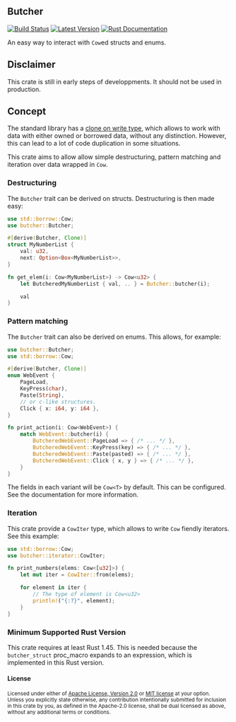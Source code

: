 ## Butcher

[![Build Status][actions-badge]][actions-url]
[![Latest Version][version-badge]][version-url]
[![Rust Documentation][docs-badge]][docs-url]

[actions-badge]: https://github.com/scileo/butcher/workflows/Continuous%20integration/badge.svg
[actions-url]: https://github.com/scileo/butcher/actions?query=workflow%3A%22Continuous+integration%22
[version-badge]: https://img.shields.io/crates/v/butcher.svg
[version-url]: https://crates.io/crates/butcher
[docs-badge]: https://img.shields.io/badge/docs-latest-blue.svg
[docs-url]: https://docs.rs/butcher

An easy way to interact with `Cow`ed structs and enums.

## Disclaimer

This crate is still in early steps of developpments. It should not be used in
production.

## Concept

The standard library has a [clone on write type][cow], which allows to work
with data with either owned or borrowed data, without any distinction. However,
this can lead to a lot of code duplication in some situations.

[cow]: https://doc.rust-lang.org/std/borrow/enum.Cow.html

This crate aims to allow allow simple destructuring, pattern matching and
iteration over data wrapped in `Cow`.

### Destructuring

The `Butcher` trait can be derived on structs. Destructuring is then made easy:

```rust
use std::borrow::Cow;
use butcher::Butcher;

#[derive(Butcher, Clone)]
struct MyNumberList {
    val: u32,
    next: Option<Box<MyNumberList>>,
}

fn get_elem(i: Cow<MyNumberList>) -> Cow<u32> {
    let ButcheredMyNumberList { val, .. } = Butcher::butcher(i);

    val
}
```

### Pattern matching

The `Butcher` trait can also be derived on enums. This allows, for example:

```rust
use butcher::Butcher;
use std::borrow::Cow;

#[derive(Butcher, Clone)]
enum WebEvent {
    PageLoad,
    KeyPress(char),
    Paste(String),
    // or c-like structures.
    Click { x: i64, y: i64 },
}

fn print_action(i: Cow<WebEvent>) {
    match WebEvent::butcher(i) {
        ButcheredWebEvent::PageLoad => { /* ... */ },
        ButcheredWebEvent::KeyPress(key) => { /* ... */ },
        ButcheredWebEvent::Paste(pasted) => { /* ... */ },
        ButcheredWebEvent::Click { x, y } => { /* ... */ },
    }
}
```

The fields in each variant will be `Cow<T>` by default. This can be configured.
See the documentation for more information.


### Iteration

This crate provide a `CowIter` type, which allows to write `Cow` fiendly
iterators. See this example:

```rust
use std::borrow::Cow;
use butcher::iterator::CowIter;

fn print_numbers(elems: Cow<[u32]>) {
    let mut iter = CowIter::from(elems);

    for element in iter {
        // The type of element is Cow<u32>
        println!("{:?}", element);
    }
}
```

### Minimum Supported Rust Version

This crate requires at least Rust 1.45. This is needed because the
`butcher_struct` proc\_macro expands to an expression, which is implemented
in this Rust version.

#### License

<sup>
Licensed under either of <a href="LICENSE-APACHE">Apache License, Version
2.0</a> or <a href="LICENSE-MIT">MIT license</a> at your option.
</sup>

<br>

<sub>
Unless you explicitly state otherwise, any contribution intentionally submitted
for inclusion in this crate by you, as defined in the Apache-2.0 license, shall
be dual licensed as above, without any additional terms or conditions.
</sub>

